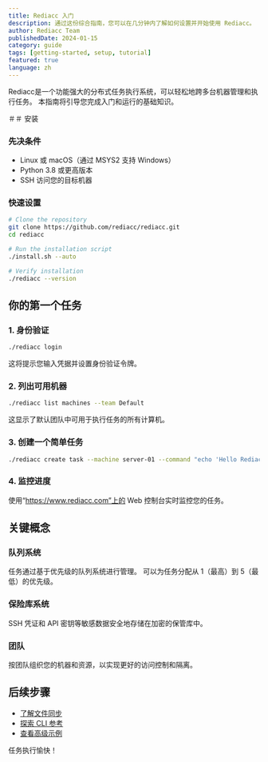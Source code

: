 ```yaml
---
title: Rediacc 入门
description: 通过这份综合指南，您可以在几分钟内了解如何设置并开始使用 Rediacc。
author: Rediacc Team
publishedDate: 2024-01-15
category: guide
tags: [getting-started, setup, tutorial]
featured: true
language: zh
---
```


Rediacc是一个功能强大的分布式任务执行系统，可以轻松地跨多台机器管理和执行任务。 本指南将引导您完成入门和运行的基础知识。

＃＃ 安装

### 先决条件
 - Linux 或 macOS（通过 MSYS2 支持 Windows）
 - Python 3.8 或更高版本
 - SSH 访问您的目标机器

### 快速设置

```bash
# Clone the repository
git clone https://github.com/rediacc/rediacc.git
cd rediacc

# Run the installation script
./install.sh --auto

# Verify installation
./rediacc --version
```

## 你的第一个任务

### 1. 身份验证

```bash
./rediacc login
```

这将提示您输入凭据并设置身份验证令牌。

### 2. 列出可用机器

```bash
./rediacc list machines --team Default
```

这显示了默认团队中可用于执行任务的所有计算机。

### 3. 创建一个简单任务

```bash
./rediacc create task --machine server-01 --command "echo 'Hello Rediacc!'"
```

### 4. 监控进度

使用“https://www.rediacc.com”上的 Web 控制台实时监控您的任务。

## 关键概念

### 队列系统
 任务通过基于优先级的队列系统进行管理。 可以为任务分配从 1（最高）到 5（最低）的优先级。

### 保险库系统
 SSH 凭证和 API 密钥等敏感数据安全地存储在加密的保管库中。

### 团队
 按团队组织您的机器和资源，以实现更好的访问控制和隔离。

## 后续步骤

- [了解文件同步](/docs/file-sync)
 - [探索 CLI 参考](/docs/cli-reference)
 - [查看高级示例](/blog/advanced-task-workflows)

任务执行愉快！
